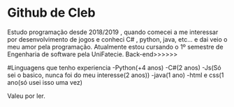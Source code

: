 # Github de Cleb

Estudo programação desde 2018/2019 , quando comecei a me interessar por desenvolvimento de jogos e conheci C# , python, java, etc... e dai veio o meu amor pela programação.
Atualmente estou cursando o 1º semestre de Engenharia de software pela UniFatecie.
Back-end>>>>>>

#Linguagens que tenho experiencia
-Python(+4 anos)
-C#(2 anos)
-Js(Só sei o basico, nunca foi do meu interesse(2 anos))
-java(1 ano)
-html e css(1 ano(só usei isso uma vez)

Valeu por ler.

